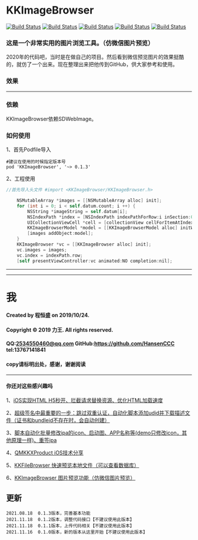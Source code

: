 # KKImageBrowser

[![Build Status](https://img.shields.io/badge/Github-QMKKXProduct-brightgreen.svg)](https://github.com/HansenCCC/KKImageBrowser)
[![Build Status](https://img.shields.io/badge/platform-ios-orange.svg)](https://github.com/HansenCCC/KKImageBrowser)
[![Build Status](https://img.shields.io/badge/HansenCCC-Github-blue.svg)](https://github.com/HansenCCC)
[![Build Status](https://img.shields.io/badge/HansenCCC-知乎-lightgrey.svg)](https://www.zhihu.com/people/EngCCC)
[![Build Status](https://img.shields.io/badge/已上架AppStore-Apple-success.svg)](https://apps.apple.com/cn/app/ios%E5%AE%9E%E9%AA%8C%E5%AE%A4/id1568656582)

### 这是一个非常实用的图片浏览工具。（仿微信图片预览）
2020年的代码吧，当时是在做自己的项目。然后看到微信预览图片的效果挺酷的，就仿了一个出来。现在整理出来把他传到GitHub，供大家参考和使用。

### 效果


------------

### 依赖
KKImageBrowser依赖SDWebImage。

### 如何使用
1、首先Podfile导入
```
#建议在使用的时候指定版本号
pod 'KKImageBrowser', '~> 0.1.3'
```
2、工程使用
```objective-c
//首先导入头文件 #import <KKImageBrowser/KKImageBrowser.h>

    NSMutableArray *images = [[NSMutableArray alloc] init];
    for (int i = 0; i < self.datum.count; i ++) {
        NSString *imageString = self.datum[i];
        NSIndexPath *index = [NSIndexPath indexPathForRow:i inSection:0];
        UICollectionViewCell *cell = [collectionView cellForItemAtIndexPath:index];
        KKImageBrowserModel *model = [[KKImageBrowserModel alloc] initWithURL:[NSURL URLWithString:imageString] toView:cell];
        [images addObject:model];
    }
    KKImageBrowser *vc = [[KKImageBrowser alloc] init];
    vc.images = images;
    vc.index = indexPath.row;
    [self presentViewController:vc animated:NO completion:nil];
```

***

----------

# 我
#### Created by 程恒盛 on 2019/10/24.
#### Copyright © 2019 力王. All rights reserved.
#### QQ:2534550460@qq.com  GitHub:https://github.com/HansenCCC  tel:13767141841
#### copy请标明出处，感谢，谢谢阅读

----------

#### 你还对这些感兴趣吗

1、[iOS实现HTML H5秒开、拦截请求替换资源、优化HTML加载速度][1]

2、[超级签名中最重要的一步：跳过双重认证，自动化脚本添加udid并下载描述文件（证书和bundleid不存在时，会自动创建）][2]

3、[脚本自动化批量修改ipa的icon、启动图、APP名称等(demo只修改icon，其他原理一样)、重签ipa][3]

4、[QMKKXProduct iOS技术分享][4]

5、[KKFileBrowser 快速预览本地文件（可以查看数据库）][5]

6、[KKImageBrowser 图片预览功能（仿微信图片预览） ][5]

  [1]: https://github.com/HansenCCC/KKQuickDraw
  [2]: https://github.com/HansenCCC/HSAddUdids
  [3]: https://github.com/HansenCCC/HSIPAReplaceIcon
  [4]: https://github.com/HansenCCC/QMKKXProduct
  [5]: https://github.com/HansenCCC/KKFileBrowser
  [6]: https://github.com/HansenCCC/KKImageBrowser



## 更新
 
```
2021.08.18  0.1.3版本，完善基本功能
2021.11.18  0.1.2版本，调整代码接口【不建议使用此版本】
2021.11.18  0.1.1版本，上传代码相关【不建议使用此版本】
2021.11.16  0.1.0版本，新的版本从这里开始【不建议使用此版本】

```
